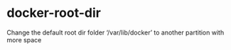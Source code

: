 # docker-root-dir
Change the default root dir folder ‘/var/lib/docker’ to another partition with more space
